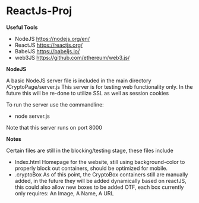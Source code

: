 # ReactJs-Proj

**Useful Tools**

- NodeJS https://nodejs.org/en/
- ReactJS https://reactjs.org/
- BabelJS https://babeljs.io/
- web3JS https://github.com/ethereum/web3.js/

**NodeJS**

A basic NodeJS server file is included in the main directory /CryptoPage/server.js
This server is for testing web functionality only.
In the future this will be re-done to utilize SSL as well as session cookies

To run the server use the commandline:
 - node server.js

Note that this server runs on port 8000

**Notes**

Certain files are still in the blocking/testing stage, these files include

- Index.html
	Homepage for the website, still using background-color to properly block out containers, should be optimized for mobile.
- .cryptoBox
	As of this point, the CryptoBox containers still are manually added, in the future they will be added dynamically based on reactJS, this could also allow new boxes to be added OTF, each box currently only requires: An Image, A Name, A URL

